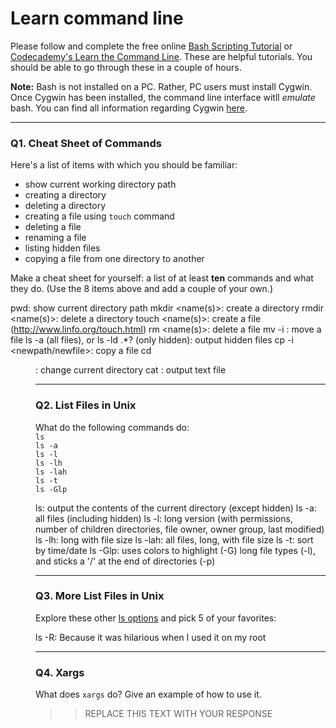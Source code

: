 # Learn command line

Please follow and complete the free online [Bash Scripting Tutorial](https://ryanstutorials.net/bash-scripting-tutorial/) or [Codecademy's Learn the Command Line](https://www.codecademy.com/learn/learn-the-command-line). These are helpful tutorials. You should be able to go through these in a couple of hours.

**Note:** Bash is not installed on a PC. Rather, PC users must install Cygwin. Once Cygwin has been installed, the command line interface witll _emulate_ bash. You can find all information regarding Cygwin [here](https://www.cygwin.com/).

---

### Q1.  Cheat Sheet of Commands  

Here's a list of items with which you should be familiar:  
* show current working directory path
* creating a directory
* deleting a directory
* creating a file using `touch` command
* deleting a file
* renaming a file
* listing hidden files
* copying a file from one directory to another

Make a cheat sheet for yourself: a list of at least **ten** commands and what they do.  (Use the 8 items above and add a couple of your own.)  

pwd: show current directory path
mkdir <name(s)>: create a directory
rmdir <name(s)>: delete a directory
touch <name(s)>: create a file (http://www.linfo.org/touch.html)
rm <name(s)>: delete a file
mv -i <oldname> <newname>: move a file
ls -a (all files), or ls -ld .*? (only hidden): output hidden files
cp -i <file> <newpath/newfile>: copy a file
cd <dir>: change current directory
cat <name>: output text file 




---

### Q2.  List Files in Unix   

What do the following commands do:  
`ls`  
`ls -a`  
`ls -l`  
`ls -lh`  
`ls -lah`  
`ls -t`  
`ls -Glp`  

ls: output the contents of the current directory (except hidden)
ls -a: all files (including hidden)
ls -l: long version (with permissions, number of children directories, file owner, owner group, last modified)
ls -lh: long with file size
ls -lah: all files, long, with file size 
ls -t: sort by time/date
ls -Glp: uses colors to highlight (-G) long file types (-l), and sticks a '/' at the end of directories (-p) 



---

### Q3.  More List Files in Unix  

Explore these other [ls options](http://www.techonthenet.com/unix/basic/ls.php) and pick 5 of your favorites:


ls -R: Because it was hilarious when I used it on my root 

---

### Q4.  Xargs   

What does `xargs` do? Give an example of how to use it.

> > REPLACE THIS TEXT WITH YOUR RESPONSE

 

